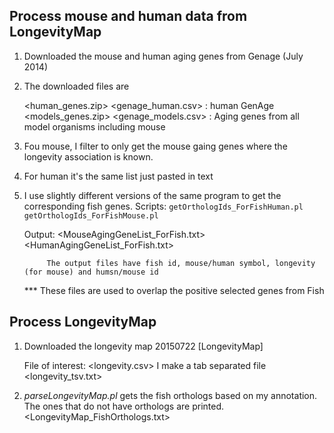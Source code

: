 ## Process mouse and human data from LongevityMap

1. Downloaded the mouse and human aging genes from Genage (July 2014)
2. The downloaded files are 
   
   <human_genes.zip> <genage_human.csv> : human GenAge
   <models_genes.zip> <genage_models.csv> : Aging genes from all model organisms including mouse
   
3. Fou mouse, I filter to only get the mouse gaing genes where the longevity association is known.
   <Filtered Mouse Genes.txt>
   
4. For human it's the same list just pasted in text
   <Human Aging Genes.txt>      
   
5. I use slightly different versions of the same program to get the corresponding fish genes.
   Scripts: `getOrthologIds_ForFishHuman.pl`
            `getOrthologIds_ForFishMouse.pl`
            
   Output:  <MouseAgingGeneList_ForFish.txt>
            <HumanAgingGeneList_ForFish.txt>
            
            The output files have fish id, mouse/human symbol, longevity (for mouse) and humsn/mouse id
            
    *** These files are used to overlap the positive selected genes from Fish
    

## Process LongevityMap

1. Downloaded the longevity map 20150722
   [LongevityMap]
   
   File of interest: <longevity.csv>
   I make a tab separated file <longevity_tsv.txt>
   
2. *parseLongevityMap.pl* gets the fish orthologs based on my annotation. The ones that do not have orthologs are printed.
   <LongevityMap_FishOrthologs.txt>
